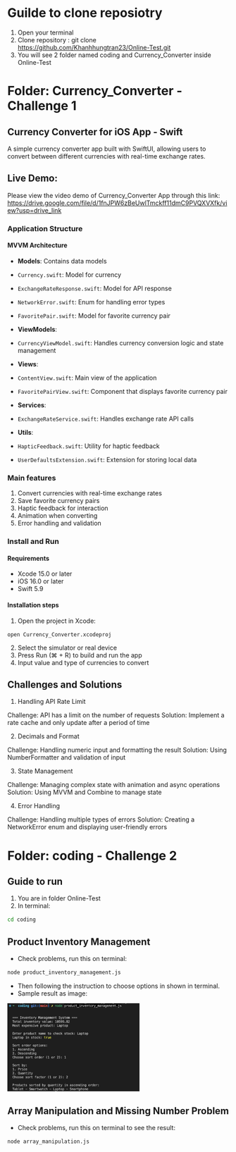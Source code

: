 <!-- Name:  Tran Vu Khanh Hung -->
<!-- Email: tvkhung03@gmail.com -->

<!-- Guilde to clone and run -->
# Guilde to clone reposiotry
1. Open your terminal
2. Clone repository : git clone https://github.com/Khanhhungtran23/Online-Test.git
3. You will see 2 folder named coding and Currency_Converter inside Online-Test

# Folder: Currency_Converter - Challenge 1
## Currency Converter for iOS App - Swift

A simple currency converter app built with SwiftUI, allowing users to convert between different currencies with real-time exchange rates.

## Live Demo:
Please view the video demo of Currency_Converter App through this link: https://drive.google.com/file/d/1fnJPW6zBeUwlTmckff11dmC9PVQXVXfk/view?usp=drive_link 

### Application Structure

#### MVVM Architecture
- **Models**: Contains data models
- `Currency.swift`: Model for currency
- `ExchangeRateResponse.swift`: Model for API response
- `NetworkError.swift`: Enum for handling error types
- `FavoritePair.swift`: Model for favorite currency pair

- **ViewModels**:
- `CurrencyViewModel.swift`: Handles currency conversion logic and state management

- **Views**:
- `ContentView.swift`: Main view of the application
- `FavoritePairView.swift`: Component that displays favorite currency pair

- **Services**:
- `ExchangeRateService.swift`: Handles exchange rate API calls

- **Utils**:
- `HapticFeedback.swift`: Utility for haptic feedback
- `UserDefaultsExtension.swift`: Extension for storing local data

### Main features
1. Convert currencies with real-time exchange rates
2. Save favorite currency pairs
3. Haptic feedback for interaction
4. Animation when converting
5. Error handling and validation

### Install and Run

#### Requirements
- Xcode 15.0 or later
- iOS 16.0 or later
- Swift 5.9

#### Installation steps
1. Open the project in Xcode:
```
open Currency_Converter.xcodeproj
```
2. Select the simulator or real device
3. Press Run (⌘ + R) to build and run the app
4. Input value and type of currencies to convert

## Challenges and Solutions

1. Handling API Rate Limit

Challenge: API has a limit on the number of requests
Solution: Implement a rate cache and only update after a period of time

2. Decimals and Format

Challenge: Handling numeric input and formatting the result
Solution: Using NumberFormatter and validation of input

3. State Management

Challenge: Managing complex state with animation and async operations
Solution: Using MVVM and Combine to manage state

4. Error Handling

Challenge: Handling multiple types of errors
Solution: Creating a NetworkError enum and displaying user-friendly errors

# Folder: coding - Challenge 2
<!-- coding challenges -->
## Guide to run
1. You are in folder Online-Test
2. In terminal: 
```bash
cd coding
```
## Product Inventory Management
- Check problems, run this on terminal:
```bash
node product_inventory_management.js
```
- Then following the instruction to choose options in shown in terminal.
- Sample result as image:

<img src="product.png" alt="Sample Result" width="300">

## Array Manipulation and Missing Number Problem
- Check problems, run this on terminal to see the result:
```bash
node array_manipulation.js 
```

